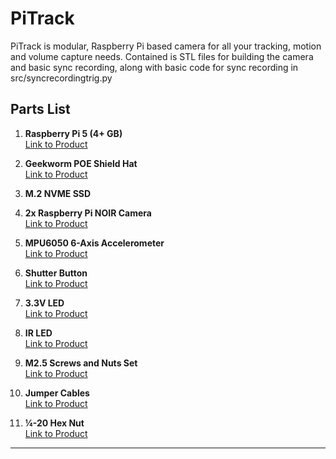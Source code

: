 # PiTrack
PiTrack is modular, Raspberry Pi based camera for all your tracking, motion and volume capture needs.
Contained is STL files for building the camera and basic sync recording, along with basic code for sync recording in src/syncrecordingtrig.py

## Parts List

1. **Raspberry Pi 5 (4+ GB)**  
   [Link to Product](https://a.co/d/gmMlb8d)

2. **Geekworm POE Shield Hat**  
   [Link to Product](https://a.co/d/ilGfNKJ)

3. **M.2 NVME SSD**

4. **2x Raspberry Pi NOIR Camera**  
   [Link to Product](https://a.co/d/7dToKTX)

5. **MPU6050 6-Axis Accelerometer**  
   [Link to Product](https://a.co/d/cXWtJbN)

6. **Shutter Button**  
   [Link to Product](https://a.co/d/4jRKxDs)

7. **3.3V LED**  
   [Link to Product](https://a.co/d/05wVHCB)

8. **IR LED**  
   [Link to Product](https://a.co/d/0CquE1p)

9. **M2.5 Screws and Nuts Set**  
   [Link to Product](https://a.co/d/hGfTR5g)

10. **Jumper Cables**  
    [Link to Product](https://a.co/d/6oVWrcQ)

11. **¼-20 Hex Nut**  
    [Link to Product](https://a.co/d/ajeNUFV)

---
